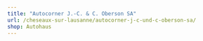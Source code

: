 ```yaml
---
title: "Autocorner J.-C. & C. Oberson SA"
url: /cheseaux-sur-lausanne/autocorner-j-c-und-c-oberson-sa/
shop: Autohaus
---
```


